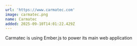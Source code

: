 ```yaml
---
url: 'https://www.carmatec.com'
image: carmatec.png
name: Carmatec
added: 2025-09-10T14:01:22.429Z
---
```

Carmatec is using Ember.js to power its main web application
